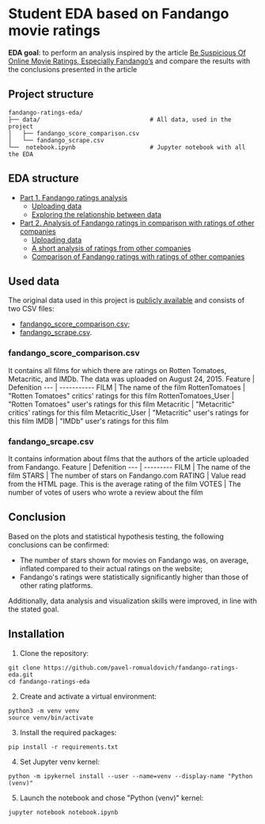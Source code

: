 # Student EDA based on Fandango movie ratings
**EDA goal**: to perform an analysis inspired by the article [Be Suspicious Of Online Movie Ratings, Especially Fandango’s](http://fivethirtyeight.com/features/fandango-movies-ratings/) and compare the results with the conclusions presented in the article 

## Project structure
```
fandango-ratings-eda/
├── data/                               # All data, used in the project
│   ├── fandango_score_comparison.csv
│   └── fandango_scrape.csv
└──  notebook.ipynb                     # Jupyter notebook with all the EDA
```

## EDA structure
- [Part 1. Fandango ratings analysis](notebook.ipynb#part-1-fandango-ratings-analysis)
  - [Uploading data](notebook.ipynb#uploading-data)
  - [Exploring the relationship between data](notebook.ipynb#exploring-the-relationship-between-data)
- [Part 2. Analysis of Fandango ratings in comparison with ratings of other companies](notebook.ipynb#part-2-analysis-of-fandango-ratings-in-comparison-with-ratings-of-other-companies)
  - [Uploading data](notebook.ipynb#uploading-data-1)
  - [A short analysis of ratings from other companies](notebook.ipynb#a-short-analysis-of-ratings-from-other-companies)
  - [Comparison of Fandango ratings with ratings of other companies](notebook.ipynb#comparison-of-fandango-ratings-with-ratings-of-other-companies)

## Used data
The original data used in this project is [publicly available](https://github.com/fivethirtyeight/data/tree/master/fandango) and consists of two CSV files:
- [fandango_score_comparison.csv](data/fandango_score_comparison.csv);
- [fandango_scrape.csv](data/fandango_scrape.csv).

### fandango_score_comparison.csv
It contains all films for which there are ratings on Rotten Tomatoes, Metacritic, and IMDb. The data was uploaded on August 24, 2015.
Feature | Defenition
--- | -----------
FILM | The name of the film
RottenTomatoes | "Rotten Tomatoes" critics' ratings for this film
RottenTomatoes_User | "Rotten Tomatoes" user's ratings for this film
Metacritic | "Metacritic" critics' ratings for this film
Metacritic_User | "Metacritic" user's ratings for this film
IMDB | "IMDb" user's ratings for this film

### fandango_srcape.csv
It contains information about films that the authors of the article uploaded from Fandango.
Feature | Defenition
--- | ---------
FILM | The name of the film
STARS | The number of stars on Fandango.com
RATING | Value read from the HTML page. This is the average rating of the film
VOTES | The number of votes of users who wrote a review about the film

## Conclusion
Based on the plots and statistical hypothesis testing, the following conclusions can be confirmed:
- The number of stars shown for movies on Fandango was, on average, inflated compared to their actual ratings on the website;
- Fandango's ratings were statistically significantly higher than those of other rating platforms.

Additionally, data analysis and visualization skills were improved, in line with the stated goal.
## Installation
1. Clone the repository:
```shell
git clone https://github.com/pavel-romualdovich/fandango-ratings-eda.git
cd fandango-ratings-eda
```
2. Create and activate a virtual environment:
```shell
python3 -m venv venv
source venv/bin/activate
```
3. Install the required packages:
```shell
pip install -r requirements.txt
```
4. Set Jupyter venv kernel:
```shell
python -m ipykernel install --user --name=venv --display-name "Python (venv)"
```
5. Launch the notebook and chose "Python (venv)" kernel:
```shell
jupyter notebook notebook.ipynb
```
